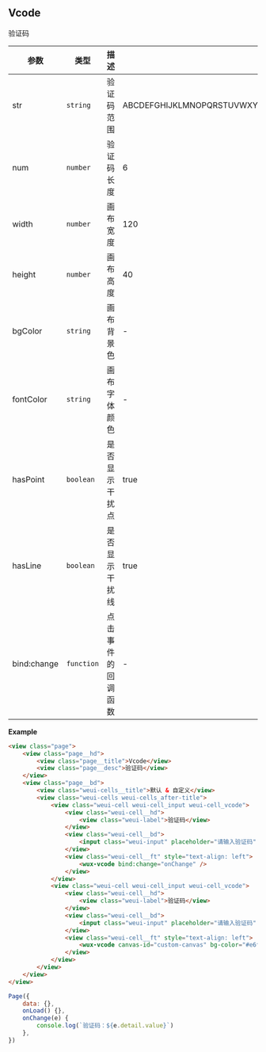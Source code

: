 ## Vcode
验证码

| 参数 | 类型 | 描述 | 默认值 |
| --- | --- | --- | --- |
| str | <code>string</code> | 验证码范围 | ABCDEFGHIJKLMNOPQRSTUVWXYZabcdefghijklmnopqrstuvwxyz0123456789 |
| num | <code>number</code> | 验证码长度 | 6 |
| width | <code>number</code> | 画布宽度 | 120 |
| height | <code>number</code> | 画布高度 | 40 |
| bgColor | <code>string</code> | 画布背景色 | - |
| fontColor | <code>string</code> | 画布字体颜色 | - |
| hasPoint | <code>boolean</code> | 是否显示干扰点 | true |
| hasLine | <code>boolean</code> | 是否显示干扰线 | true |
| bind:change | <code>function</code> | 点击事件的回调函数 | - |

**Example**  
```html
<view class="page">
    <view class="page__hd">
        <view class="page__title">Vcode</view>
        <view class="page__desc">验证码</view>
    </view>
    <view class="page__bd">
        <view class="weui-cells__title">默认 & 自定义</view>
        <view class="weui-cells weui-cells_after-title">
            <view class="weui-cell weui-cell_input weui-cell_vcode">
                <view class="weui-cell__hd">
                    <view class="weui-label">验证码</view>
                </view>
                <view class="weui-cell__bd">
                    <input class="weui-input" placeholder="请输入验证码" />
                </view>
                <view class="weui-cell__ft" style="text-align: left">
                    <wux-vcode bind:change="onChange" />
                </view>
            </view>
            <view class="weui-cell weui-cell_input weui-cell_vcode">
                <view class="weui-cell__hd">
                    <view class="weui-label">验证码</view>
                </view>
                <view class="weui-cell__bd">
                    <input class="weui-input" placeholder="请输入验证码" />
                </view>
                <view class="weui-cell__ft" style="text-align: left">
                    <wux-vcode canvas-id="custom-canvas" bg-color="#e6f6ff" font-color="#165189" has-point="{{ false }}" has-line="{{ false }}" bind:change="onChange" />
                </view>
            </view>
        </view>
    </view>
</view>
```

```js
Page({
    data: {},
    onLoad() {},
    onChange(e) {
        console.log(`验证码：${e.detail.value}`)
    },
})
```